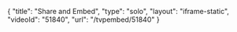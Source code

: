 {
    "title": "Share and Embed",
    "type": "solo",
    "layout": "iframe-static",
    "videoId": "51840",
    "url": "\/tvpembed\/51840"
}